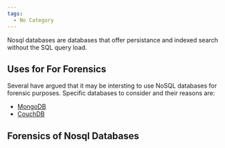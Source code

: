 ```yaml
---
tags:
  - No Category
---
```

Nosql databases are databases that offer persistance and indexed search
without the SQL query load.

## Uses for For Forensics

Several have argued that it may be intersting to use NoSQL databases for
forensic purposes. Specific databases to consider and their reasons are:

- [MongoDB](http://www.mongodb.org/)
- [CouchDB](http://couchdb.apache.org/)

## Forensics of Nosql Databases